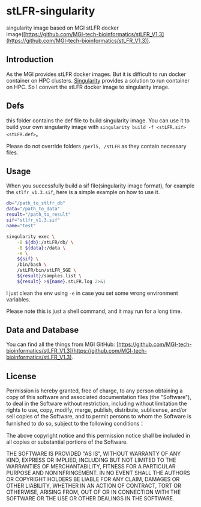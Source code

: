 # stLFR-singularity

singularity image based on MGI stLFR docker image([https://github.com/MGI-tech-bioinformatics/stLFR_V1.3](https://github.com/MGI-tech-bioinformatics/stLFR_V1.3)).

## Introduction

As the MGI provides stLFR docker images. But it is difficult to run docker container on HPC clusters. [Singularity](https://sylabs.io/guides/3.7/user-guide/) provides a solution to run container on HPC. So I convert the stLFR docker image to singularity image.

## Defs

this folder contains the def file to build singularity image. You can use it to build your own singularity image with `singularity build -f <stLFR.sif> <stLFR.def>`。

Please do not override folders `/perl5, /stLFR` as they contain necessary files.

## Usage

When you successfully build a sif file(singularity image format), for example the `stlfr_v1.3.sif`, here is a simple example on how to use it.

```bash
db="/path_to_stlfr_db"
data="/path_to_data"
result="/path_to_result"
sif="stlfr_v1.3.sif"
name="test"

singularity exec \
    -B ${db}:/stLFR/db/ \
    -B ${data}:/data \
    -e \
    ${sif} \
    /bin/bash \
    /stLFR/bin/stLFR_SGE \
    ${result}/samples.list \
    ${result} >${name}.stLFR.log 2>&1
```

I just clean the env using `-e`  in case you set some wrong environment variables.

Please note this is just a shell command, and it may run for a long time.

## Data and Database

You can find all the things from MGI GitHub: [https://github.com/MGI-tech-bioinformatics/stLFR_V1.3](https://github.com/MGI-tech-bioinformatics/stLFR_V1.3).

## License

Permission is hereby granted, free of charge, to any person obtaining a copy of this software and associated documentation files (the "Software"), to deal in the Software without restriction, including without limitation the rights to use, copy, modify, merge, publish, distribute, sublicense, and/or sell copies of the Software, and to permit persons to whom the Software is furnished to do so, subject to the following conditions：

The above copyright notice and this permission notice shall be included in all copies or substantial portions of the Software.

THE SOFTWARE IS PROVIDED "AS IS", WITHOUT WARRANTY OF ANY KIND, EXPRESS OR IMPLIED, INCLUDING BUT NOT LIMITED TO THE WARRANTIES OF MERCHANTABILITY, FITNESS FOR A PARTICULAR PURPOSE AND NONINFRINGEMENT. IN NO EVENT SHALL THE AUTHORS OR COPYRIGHT HOLDERS BE LIABLE FOR ANY CLAIM, DAMAGES OR OTHER LIABILITY, WHETHER IN AN ACTION OF CONTRACT, TORT OR OTHERWISE, ARISING FROM, OUT OF OR IN CONNECTION WITH THE SOFTWARE OR THE USE OR OTHER DEALINGS IN THE SOFTWARE.




